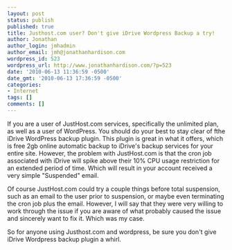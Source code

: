 ```yaml
---
layout: post
status: publish
published: true
title: Justhost.com user? Don't give iDrive Wordpress Backup a try!
author: Jonathan
author_login: jmhadmin
author_email: jmh@jonathanhardison.com
wordpress_id: 523
wordpress_url: http://www.jonathanhardison.com/?p=523
date: '2010-06-13 11:36:59 -0500'
date_gmt: '2010-06-13 17:36:59 -0500'
categories:
- Internet
tags: []
comments: []
---
```

If you are a user of JustHost.com services, specifically the unlimited plan, as well as a user of WordPress. You should do your best to stay clear of fthe iDrive WordPress backup plugin. This plugin is great in what it offers, which is free 2gb online automatic backup to iDrive's backup services for your entire site. However, the problem with JustHost.com is that the cron job associated with iDrive will spike above their 10% CPU usage restriction for an extended period of time. Which will result in your account received a very simple "Suspended" email.

Of course JustHost.com could try a couple things before total suspension, such as an email to the user prior to suspension, or maybe even terminating the cron job plus the email. However, I will say that they were very willing to work through the issue if you are aware of what probably caused the issue and sincerely want to fix it. Which was my case.

So for anyone using Justhost.com and wordpress, be sure you don't give iDrive Wordpress backup plugin a whirl.
